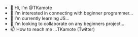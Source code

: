 - 👋 Hi, I’m @TKamote
- 👀 I’m interested in connecting with beginner programmer...
- 🌱 I’m currently learning JS...
- 💞️ I’m looking to collaborate on any beginners project...
- 📫 How to reach me ...TKamote (Twitter)

<!---
TKamote/TKamote is a ✨ special ✨ repository because its `README.md` (this file) appears on your GitHub profile.
You can click the Preview link to take a look at your changes.
--->

